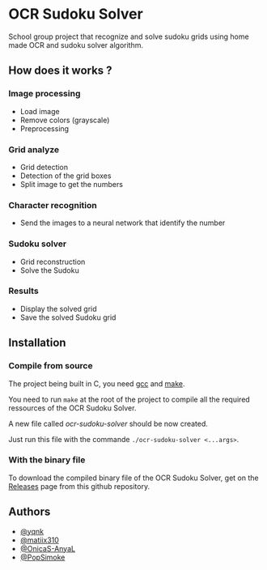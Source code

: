 
# OCR Sudoku Solver

School group project that recognize and solve sudoku grids using home made OCR and sudoku solver algorithm.

## How does it works ?

### Image processing
- Load image
- Remove colors (grayscale)
- Preprocessing

### Grid analyze
- Grid detection
- Detection of the grid boxes
- Split image to get the numbers

### Character recognition
- Send the images to a neural network that identify the number

### Sudoku solver
- Grid reconstruction
- Solve the Sudoku

### Results
- Display the solved grid
- Save the solved Sudoku grid

## Installation

### Compile from source

The project being built in C, you need [gcc](https://gcc.gnu.org) and [make](https://www.gnu.org/software/make).

You need to run `make` at the root of the project to compile all the required ressources of the OCR Sudoku Solver.

A new file called *ocr-sudoku-solver* should be now created.

Just run this file with the commande `./ocr-sudoku-solver <...args>`.

### With the binary file

To download the compiled binary file of the OCR Sudoku Solver, get on the [Releases](https://github.com/yqnk/ocr-sudoku-solver/releases/) page from this github repository.
## Authors

- [@yqnk](https://github.com/yqnk)
- [@matiix310](https://www.github.com/matiix310)
- [@OnicaS-AnyaL ](https://www.github.com/OnicaS-AnyaL )
- [@PopSimoke](https://www.github.com/PopSimoke)


